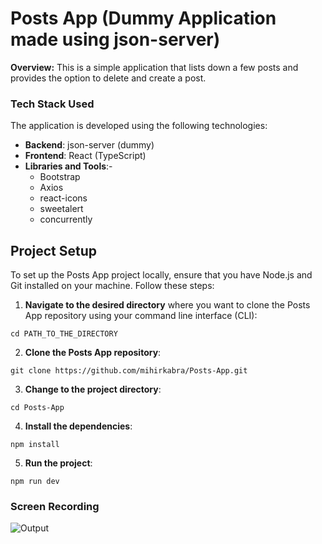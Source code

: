 # Posts App (Dummy Application made using json-server)

**Overview:** This is a simple application that lists down a few posts and provides the option to delete and create a post.

### Tech Stack Used

The application is developed using the following technologies:

- **Backend**: json-server (dummy)
- **Frontend**: React (TypeScript)
- **Libraries and Tools**:- 
    - Bootstrap
    - Axios
    - react-icons
    - sweetalert
    - concurrently

## Project Setup

To set up the Posts App project locally, ensure that you have Node.js and Git installed on your machine. Follow these steps:

1. **Navigate to the desired directory** where you want to clone the Posts App repository using your command line interface (CLI):

```
cd PATH_TO_THE_DIRECTORY
```
2. **Clone the Posts App repository**:

```
git clone https://github.com/mihirkabra/Posts-App.git
```
3. **Change to the project directory**:

```
cd Posts-App
```
4. **Install the dependencies**:

```
npm install
```
5. **Run the project**:

```
npm run dev
```

### Screen Recording
![Output](media/PostsAppRecording.gif)
